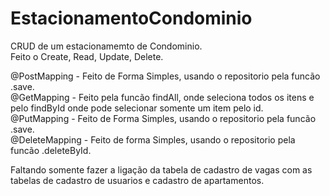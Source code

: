 # EstacionamentoCondominio
CRUD de um estacionamemto de Condominio. </br>
Feito o Create, Read, Update, Delete.

@PostMapping - Feito de Forma Simples, usando o repositorio pela funcão .save.</br>
@GetMapping - Feito pela funcão findAll, onde seleciona todos os itens e pelo findById onde pode selecionar somente um item pelo id.</br>
@PutMapping - Feito de Forma Simples, usando o repositorio pela funcão .save.</br>
@DeleteMapping - Feito de forma Simples, usando o repositorio pela funcão .deleteById.</br>

Faltando somente fazer a ligação da tabela de cadastro de vagas com as tabelas de cadastro de usuarios e cadastro de apartamentos.</br>
